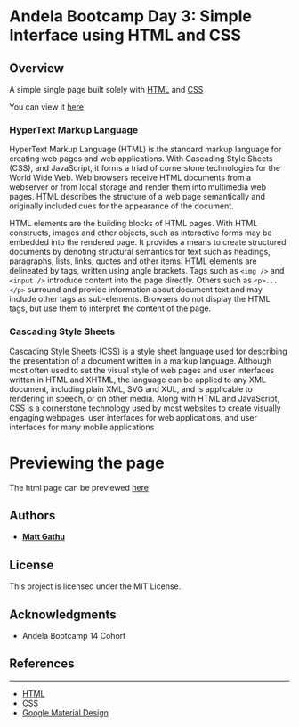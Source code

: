 # Andela Bootcamp Day 3: Simple Interface using HTML and CSS


## Overview

A simple single page built solely with [HTML](https://en.wikipedia.org/wiki/HTML) and [CSS](https://en.wikipedia.org/wiki/Cascading_Style_Sheets)

You can view it [here](http://htmlpreview.github.io/?https://github.com/mattgathu/andela-day-three/blob/master/simplepage.html)

### HyperText Markup Language

HyperText Markup Language (HTML) is the standard markup language for 
creating web pages and web applications. With Cascading Style Sheets (CSS), 
and JavaScript, it forms a triad of cornerstone technologies for the World Wide Web.
Web browsers receive HTML documents from a webserver or from local storage and render them into multimedia web pages. 
HTML describes the structure of a web page semantically and originally included cues for the appearance of the document.

HTML elements are the building blocks of HTML pages. With HTML constructs, 
images and other objects, such as interactive forms may be embedded into the rendered page. 
It provides a means to create structured documents by denoting structural 
semantics for text such as headings, paragraphs, lists, links, quotes and other items. 
HTML elements are delineated by tags, written using angle brackets. Tags such as `<img />`
and `<input />` introduce content into the page directly. Others such as `<p>...</p>` surround 
and provide information about document text and may include other tags as sub-elements. 
Browsers do not display the HTML tags, but use them to interpret the content of the page.

### Cascading Style Sheets

Cascading Style Sheets (CSS) is a style sheet language used for describing the 
presentation of a document written in a markup language.
Although most often used to set the visual style of web pages and user interfaces 
written in HTML and XHTML, the language can be applied to any XML document, 
including plain XML, SVG and XUL, and is applicable to rendering in speech, 
or on other media. Along with HTML and JavaScript, CSS is a cornerstone technology 
used by most websites to create visually engaging webpages, user interfaces 
for web applications, and user interfaces for many mobile applications



# Previewing the page

The html page can be previewed [here](http://htmlpreview.github.io/?https://github.com/mattgathu/andela-day-three/blob/master/simplepage.html)



## Authors

* **[Matt Gathu](https://github.com/mattgathu)** 

## License

This project is licensed under the MIT License.

## Acknowledgments

* Andela Bootcamp 14 Cohort


## References
---

* [HTML](https://en.wikipedia.org/wiki/HTML) 
* [CSS](https://en.wikipedia.org/wiki/Cascading_Style_Sheets)
* [Google Material Design](https://material.io/guidelines/style/color.html)
